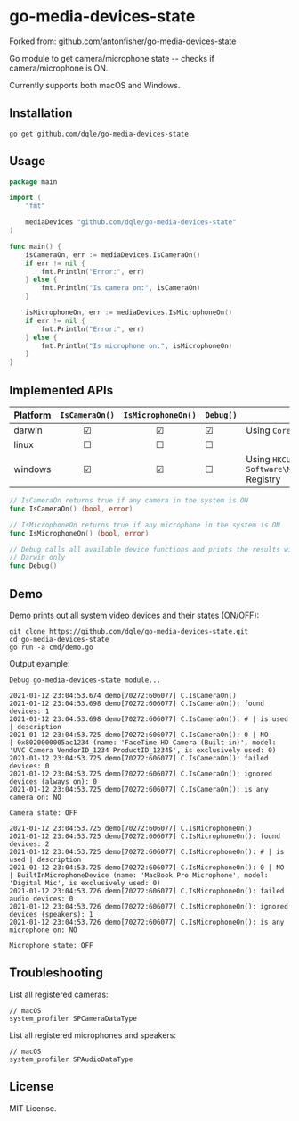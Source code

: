 # go-media-devices-state

Forked from: github.com/antonfisher/go-media-devices-state

Go module to get camera/microphone state -- checks if camera/microphone is ON.

Currently supports both macOS and Windows.


## Installation

```shell
go get github.com/dqle/go-media-devices-state
```

## Usage

```go
package main

import (
	"fmt"

	mediaDevices "github.com/dqle/go-media-devices-state"
)

func main() {
	isCameraOn, err := mediaDevices.IsCameraOn()
	if err != nil {
		fmt.Println("Error:", err)
	} else {
		fmt.Println("Is camera on:", isCameraOn)
	}

	isMicrophoneOn, err := mediaDevices.IsMicrophoneOn()
	if err != nil {
		fmt.Println("Error:", err)
	} else {
		fmt.Println("Is microphone on:", isMicrophoneOn)
	}
}
```

## Implemented APIs
| Platform | `IsCameraOn()` | `IsMicrophoneOn()` | `Debug()` | Details                                                               |
|----------|:--------------:|:------------------:|-----------|-----------------------------------------------------------------------|
| darwin   |       ☑        |         ☑          | ☑         | Using `CoreMediaIO/CMIOHardware.h` and `CoreAudio/AudioHardware.h`API |
| linux    |       ☐        |         ☐          | ☐         |                                                                       |
| windows  |       ☑        |         ☑          | ☐         | Using `HKCU` `Software\Microsoft\Windows\CurrentVersion\CapabilityAccessManager\ConsentStore\` Registry |                                                                      |

```go
// IsCameraOn returns true if any camera in the system is ON
func IsCameraOn() (bool, error)

// IsMicrophoneOn returns true if any microphone in the system is ON
func IsMicrophoneOn() (bool, error)

// Debug calls all available device functions and prints the results with logging enabled
// Darwin only
func Debug()
```

## Demo

Demo prints out all system video devices and their states (ON/OFF):

```shell
git clone https://github.com/dqle/go-media-devices-state.git
cd go-media-devices-state
go run -a cmd/demo.go
```

Output example:

```
Debug go-media-devices-state module...

2021-01-12 23:04:53.674 demo[70272:606077] C.IsCameraOn()
2021-01-12 23:04:53.698 demo[70272:606077] C.IsCameraOn(): found devices: 1
2021-01-12 23:04:53.698 demo[70272:606077] C.IsCameraOn(): # | is used | description
2021-01-12 23:04:53.725 demo[70272:606077] C.IsCameraOn(): 0 | NO      | 0x8020000005ac1234 (name: 'FaceTime HD Camera (Built-in)', model: 'UVC Camera VendorID_1234 ProductID_12345', is exclusively used: 0)
2021-01-12 23:04:53.725 demo[70272:606077] C.IsCameraOn(): failed devices: 0
2021-01-12 23:04:53.725 demo[70272:606077] C.IsCameraOn(): ignored devices (always on): 0
2021-01-12 23:04:53.725 demo[70272:606077] C.IsCameraOn(): is any camera on: NO

Camera state: OFF

2021-01-12 23:04:53.725 demo[70272:606077] C.IsMicrophoneOn()
2021-01-12 23:04:53.725 demo[70272:606077] C.IsMicrophoneOn(): found devices: 2
2021-01-12 23:04:53.725 demo[70272:606077] C.IsMicrophoneOn(): # | is used | description
2021-01-12 23:04:53.725 demo[70272:606077] C.IsMicrophoneOn(): 0 | NO      | BuiltInMicrophoneDevice (name: 'MacBook Pro Microphone', model: 'Digital Mic', is exclusively used: 0)
2021-01-12 23:04:53.726 demo[70272:606077] C.IsMicrophoneOn(): failed audio devices: 0
2021-01-12 23:04:53.726 demo[70272:606077] C.IsMicrophoneOn(): ignored devices (speakers): 1
2021-01-12 23:04:53.726 demo[70272:606077] C.IsMicrophoneOn(): is any microphone on: NO

Microphone state: OFF
```

## Troubleshooting

List all registered cameras:
```shell
// macOS
system_profiler SPCameraDataType
```

List all registered microphones and speakers:
```shell
// macOS
system_profiler SPAudioDataType
```

## License

MIT License.
